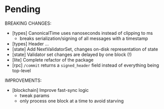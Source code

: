 # Pending

BREAKING CHANGES:
- [types] CanonicalTime uses nanoseconds instead of clipping to ms
    - breaks serialization/signing of all messages with a timestamp
- [types] Header ...
- [state] Add NextValidatorSet, changes on-disk representation of state
- [state] Validator set changes are delayed by one block (!)
- [lite] Complete refactor of the package
- [rpc] `/commit` returns a `signed_header` field instead of everything being
  top-level

IMPROVEMENTS:
- [blockchain] Improve fast-sync logic
    - tweak params
    - only process one block at a time to avoid starving
